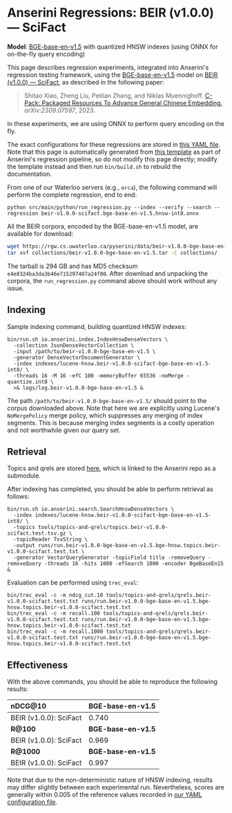# Anserini Regressions: BEIR (v1.0.0) &mdash; SciFact

**Model**: [BGE-base-en-v1.5](https://huggingface.co/BAAI/bge-base-en-v1.5) with quantized HNSW indexes (using ONNX for on-the-fly query encoding)

This page describes regression experiments, integrated into Anserini's regression testing framework, using the [BGE-base-en-v1.5](https://huggingface.co/BAAI/bge-base-en-v1.5) model on [BEIR (v1.0.0) &mdash; SciFact](http://beir.ai/), as described in the following paper:

> Shitao Xiao, Zheng Liu, Peitian Zhang, and Niklas Muennighoff. [C-Pack: Packaged Resources To Advance General Chinese Embedding.](https://arxiv.org/abs/2309.07597) _arXiv:2309.07597_, 2023.

In these experiments, we are using ONNX to perform query encoding on the fly.

The exact configurations for these regressions are stored in [this YAML file](../../src/main/resources/regression/beir-v1.0.0-scifact.bge-base-en-v1.5.hnsw-int8.onnx.yaml).
Note that this page is automatically generated from [this template](../../src/main/resources/docgen/templates/beir-v1.0.0-scifact.bge-base-en-v1.5.hnsw-int8.onnx.template) as part of Anserini's regression pipeline, so do not modify this page directly; modify the template instead and then run `bin/build.sh` to rebuild the documentation.

From one of our Waterloo servers (e.g., `orca`), the following command will perform the complete regression, end to end:

```
python src/main/python/run_regression.py --index --verify --search --regression beir-v1.0.0-scifact.bge-base-en-v1.5.hnsw-int8.onnx
```

All the BEIR corpora, encoded by the BGE-base-en-v1.5 model, are available for download:

```bash
wget https://rgw.cs.uwaterloo.ca/pyserini/data/beir-v1.0.0-bge-base-en-v1.5.tar -P collections/
tar xvf collections/beir-v1.0.0-bge-base-en-v1.5.tar -C collections/
```

The tarball is 294 GB and has MD5 checksum `e4e8324ba3da3b46e715297407a24f00`.
After download and unpacking the corpora, the `run_regression.py` command above should work without any issue.

## Indexing

Sample indexing command, building quantized HNSW indexes:

```
bin/run.sh io.anserini.index.IndexHnswDenseVectors \
  -collection JsonDenseVectorCollection \
  -input /path/to/beir-v1.0.0-bge-base-en-v1.5 \
  -generator DenseVectorDocumentGenerator \
  -index indexes/lucene-hnsw.beir-v1.0.0-scifact-bge-base-en-v1.5-int8/ \
  -threads 16 -M 16 -efC 100 -memoryBuffer 65536 -noMerge -quantize.int8 \
  >& logs/log.beir-v1.0.0-bge-base-en-v1.5 &
```

The path `/path/to/beir-v1.0.0-bge-base-en-v1.5/` should point to the corpus downloaded above.
Note that here we are explicitly using Lucene's `NoMergePolicy` merge policy, which suppresses any merging of index segments.
This is because merging index segments is a costly operation and not worthwhile given our query set.

## Retrieval

Topics and qrels are stored [here](https://github.com/castorini/anserini-tools/tree/master/topics-and-qrels), which is linked to the Anserini repo as a submodule.

After indexing has completed, you should be able to perform retrieval as follows:

```
bin/run.sh io.anserini.search.SearchHnswDenseVectors \
  -index indexes/lucene-hnsw.beir-v1.0.0-scifact-bge-base-en-v1.5-int8/ \
  -topics tools/topics-and-qrels/topics.beir-v1.0.0-scifact.test.tsv.gz \
  -topicReader TsvString \
  -output runs/run.beir-v1.0.0-bge-base-en-v1.5.bge-hnsw.topics.beir-v1.0.0-scifact.test.txt \
  -generator VectorQueryGenerator -topicField title -removeQuery -removeQuery -threads 16 -hits 1000 -efSearch 1000 -encoder BgeBaseEn15 &
```

Evaluation can be performed using `trec_eval`:

```
bin/trec_eval -c -m ndcg_cut.10 tools/topics-and-qrels/qrels.beir-v1.0.0-scifact.test.txt runs/run.beir-v1.0.0-bge-base-en-v1.5.bge-hnsw.topics.beir-v1.0.0-scifact.test.txt
bin/trec_eval -c -m recall.100 tools/topics-and-qrels/qrels.beir-v1.0.0-scifact.test.txt runs/run.beir-v1.0.0-bge-base-en-v1.5.bge-hnsw.topics.beir-v1.0.0-scifact.test.txt
bin/trec_eval -c -m recall.1000 tools/topics-and-qrels/qrels.beir-v1.0.0-scifact.test.txt runs/run.beir-v1.0.0-bge-base-en-v1.5.bge-hnsw.topics.beir-v1.0.0-scifact.test.txt
```

## Effectiveness

With the above commands, you should be able to reproduce the following results:

| **nDCG@10**                                                                                                  | **BGE-base-en-v1.5**|
|:-------------------------------------------------------------------------------------------------------------|-----------|
| BEIR (v1.0.0): SciFact                                                                                       | 0.740     |
| **R@100**                                                                                                    | **BGE-base-en-v1.5**|
| BEIR (v1.0.0): SciFact                                                                                       | 0.969     |
| **R@1000**                                                                                                   | **BGE-base-en-v1.5**|
| BEIR (v1.0.0): SciFact                                                                                       | 0.997     |

Note that due to the non-deterministic nature of HNSW indexing, results may differ slightly between each experimental run.
Nevertheless, scores are generally within 0.005 of the reference values recorded in [our YAML configuration file](../../src/main/resources/regression/beir-v1.0.0-scifact.bge-base-en-v1.5.hnsw-int8.onnx.yaml).
